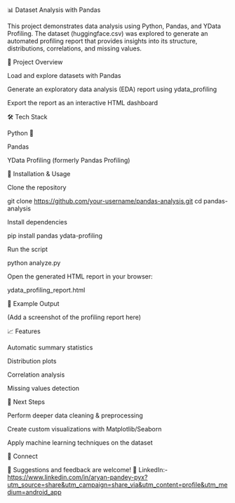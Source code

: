 📊 Dataset Analysis with Pandas

This project demonstrates data analysis using Python, Pandas, and YData Profiling.
The dataset (huggingface.csv) was explored to generate an automated profiling report that provides insights into its structure, distributions, correlations, and missing values.

🚀 Project Overview

Load and explore datasets with Pandas

Generate an exploratory data analysis (EDA) report using ydata_profiling

Export the report as an interactive HTML dashboard

🛠️ Tech Stack

Python 🐍

Pandas

YData Profiling (formerly Pandas Profiling)

📂 Installation & Usage

Clone the repository

git clone https://github.com/your-username/pandas-analysis.git
cd pandas-analysis


Install dependencies

pip install pandas ydata-profiling


Run the script

python analyze.py


Open the generated HTML report in your browser:

ydata_profiling_report.html

📸 Example Output

(Add a screenshot of the profiling report here)

📈 Features

Automatic summary statistics

Distribution plots

Correlation analysis

Missing values detection

🔮 Next Steps

Perform deeper data cleaning & preprocessing

Create custom visualizations with Matplotlib/Seaborn

Apply machine learning techniques on the dataset

🤝 Connect

📌 Suggestions and feedback are welcome!
🔗 LinkedIn:- https://www.linkedin.com/in/aryan-pandey-pyx?utm_source=share&utm_campaign=share_via&utm_content=profile&utm_medium=android_app
